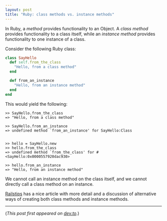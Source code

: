 ```yaml
---
layout: post
title: "Ruby: class methods vs. instance methods"
---
```


In Ruby, a _method_ provides functionality to an Object. A _class method_ provides functionality to a class itself, while an _instance method_ provides functionality to one instance of a class.

Consider the following Ruby class:

```ruby
class SayHello
  def self.from_the_class
    "Hello, from a class method"
  end

  def from_an_instance
    "Hello, from an instance method"
  end
end
```

This would yield the following:

```
>> SayHello.from_the_class
=> "Hello, from a class method"

>> SayHello.from_an_instance
=> undefined method `from_an_instance' for SayHello:Class


>> hello = SayHello.new
>> hello.from_the_class
=> undefined method `from_the_class' for #<SayHello:0x0000557920dac930>

>> hello.from_an_instance
=> "Hello, from an instance method"
```

We cannot call an instance method on the class itself, and we cannot directly call a class method on an instance.

[Railstips](http://www.railstips.org/blog/archives/2009/05/11/class-and-instance-methods-in-ruby/) has a nice article with more detail and a discussion of alternative ways of creating both class methods and instance methods.

---

(_This post first appeared on [dev.to](https://dev.to/adamlombard/ruby-class-methods-vs-instance-methods-4aje)_.)